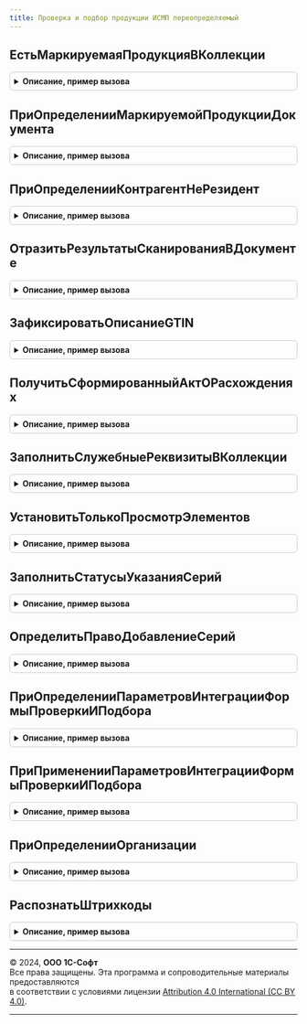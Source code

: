 ```yaml
---
title: Проверка и подбор продукции ИСМП переопределяемый
---
```



## ЕстьМаркируемаяПродукцияВКоллекции
<details style="margin: 1em 0; padding: 0.5em; border: 1px solid #ccc; border-radius: 6px;">

<summary style="font-weight: bold; cursor: pointer;">Описание, пример вызова</summary>

```bsl

// Возвращает через третий параметр признак наличия маркируемой продукции.
//
// Параметры:
//  Коллекция                - ДанныеФормыКоллекция - ТЧ с товарами.
//  ВидМаркируемойПродукции  - ПеречислениеСсылка.ВидыПродукцииИС - вид продукции, наличие которой необходимо определить.
//  ЕстьМаркируемаяПродукция - Булево - Исходящий, признак наличия маркируемой продукции.
//
Процедура ЕстьМаркируемаяПродукцияВКоллекции(Коллекция, ВидМаркируемойПродукции, ЕстьМаркируемаяПродукция) Экспорт
```

Пример вызова
```bsl
ПроверкаИПодборПродукцииИСМППереопределяемый.ЕстьМаркируемаяПродукцияВКоллекции(Коллекция, ВидМаркируемойПродукции, ЕстьМаркируемаяПродукция) 
```
</details>

## ПриОпределенииМаркируемойПродукцииДокумента
<details style="margin: 1em 0; padding: 0.5em; border: 1px solid #ccc; border-radius: 6px;">

<summary style="font-weight: bold; cursor: pointer;">Описание, пример вызова</summary>

```bsl

// Возвращает через третий параметр таблицу товаров документа, являющихся маркируемой продукцией требуемого вида,
//   либо дополняет ее значениями GTIN.
//
// Параметры:
//  Контекст                 - ФормаКлиентскогоПриложения, ДокументСсылка - документ, маркируемую продукцию которого необходимо получить.
//  ВидМаркируемойПродукции  - ПеречислениеСсылка.ВидыПродукцииИС - вид маркируемой продукции, которую необходимо получить.
//  ТаблицаМаркируемойПродукции - ТаблицаЗначений - Исходящий, таблица с маркируемой продукцией документа. Должна содержать колонки:
//  * GTIN           - Строка - GTIN продукции
//  * Номенклатура   - ОпределяемыйТип.Номенклатура - номенклатура маркируемой продукции
//  * Характеристика - ОпределяемыйТип.ХарактеристикаНоменклатуры - характеристика номенклатура маркируемой продукции
//  * Серия          - ОпределяемыйТип.СерияНоменклатуры - серия номенклатура маркируемой продукции
//  * Количество     - Число - количество маркируемой продукции
//  Сценарий - Число - сценарий работы с маркируемой продукцией документа
Процедура ПриОпределенииМаркируемойПродукцииДокумента(Контекст, ВидМаркируемойПродукции, ТаблицаМаркируемойПродукции, Сценарий = 0) Экспорт
```

Пример вызова
```bsl
ПроверкаИПодборПродукцииИСМППереопределяемый.ПриОпределенииМаркируемойПродукцииДокумента(Контекст, ВидМаркируемойПродукции, ТаблицаМаркируемойПродукции, Сценарий);
```
</details>

## ПриОпределенииКонтрагентНеРезидент
<details style="margin: 1em 0; padding: 0.5em; border: 1px solid #ccc; border-radius: 6px;">

<summary style="font-weight: bold; cursor: pointer;">Описание, пример вызова</summary>

```bsl

// Возвращает через второй параметр признак что переданный контрагент является нерезидентом.
//
// Параметры:
//  Контрагент - СправочникСсылка.Контрагенты - Проверяемы контрагент
//  НеРезидент - Булево - Признак что контрагент не резидент (Истина) или резидент (Ложь).
//
Процедура ПриОпределенииКонтрагентНеРезидент(Контрагент, НеРезидент) Экспорт
```

Пример вызова
```bsl
ПроверкаИПодборПродукцииИСМППереопределяемый.ПриОпределенииКонтрагентНеРезидент(Контрагент, НеРезидент) 
```
</details>

## ОтразитьРезультатыСканированияВДокументе
<details style="margin: 1em 0; padding: 0.5em; border: 1px solid #ccc; border-radius: 6px;">

<summary style="font-weight: bold; cursor: pointer;">Описание, пример вызова</summary>

```bsl

// Предназначена для реализации функциональности по отражению результатов проверки и подбора в документе, из которого была вызвана соответствующая форма.
//
// Параметры:
//  ПараметрыОкончанияПроверки - (См. ПроверкаИПодборПродукцииИСМП.ПараметрыОкончанияПроверки).
Процедура ОтразитьРезультатыСканированияВДокументе(ПараметрыОкончанияПроверки) Экспорт
```

Пример вызова
```bsl
ПроверкаИПодборПродукцииИСМППереопределяемый.ОтразитьРезультатыСканированияВДокументе(ПараметрыОкончанияПроверки) 
```
</details>

## ЗафиксироватьОписаниеGTIN
<details style="margin: 1em 0; padding: 0.5em; border: 1px solid #ccc; border-radius: 6px;">

<summary style="font-weight: bold; cursor: pointer;">Описание, пример вызова</summary>

```bsl

// Вызывается при заверешении проверки и подбора для отражения данных в документе.
// Предназначена для сохранения связей номенклатуры с GTIN, с учетом коээффициентов групповых упаковок.
//
// Параметры:
//  ТаблицаОписанияGTIN - см. ПроверкаИПодборПродукцииИСМП.ПустаяТаблицаОписанияGTIN.
Процедура ЗафиксироватьОписаниеGTIN(ТаблицаОписанияGTIN) Экспорт
```

Пример вызова
```bsl
ПроверкаИПодборПродукцииИСМППереопределяемый.ЗафиксироватьОписаниеGTIN(ТаблицаОписанияGTIN) 
```
</details>

## ПолучитьСформированныйАктОРасхождениях
<details style="margin: 1em 0; padding: 0.5em; border: 1px solid #ccc; border-radius: 6px;">

<summary style="font-weight: bold; cursor: pointer;">Описание, пример вызова</summary>

```bsl

// Получает сформированный ранее Акт о расхождениях для переданного документа.
//
// Параметры:
//  Документ         - ДокументСсылка - ссылка на документ, для которого необходимо получить Акт о расхождениях:
//  АктОРасхождениях - ДокументСсылка - ссылка на Акт о расхождениях:
Процедура ПолучитьСформированныйАктОРасхождениях(Документ, АктОРасхождениях) Экспорт
```

Пример вызова
```bsl
ПроверкаИПодборПродукцииИСМППереопределяемый.ПолучитьСформированныйАктОРасхождениях(Документ, АктОРасхождениях) 
```
</details>

## ЗаполнитьСлужебныеРеквизитыВКоллекции
<details style="margin: 1em 0; padding: 0.5em; border: 1px solid #ccc; border-radius: 6px;">

<summary style="font-weight: bold; cursor: pointer;">Описание, пример вызова</summary>

```bsl

// Заполняет в табличной части служебные реквизиты, например: признак использования характеристик номенклатуры.
//
// Параметры:
//  Форма          - ФормаКлиентскогоПриложения - Форма.
//  ТабличнаяЧасть - ДанныеФормыКоллекция, ТаблицаЗначений - таблица для заполнения.
Процедура ЗаполнитьСлужебныеРеквизитыВКоллекции(Форма, ТабличнаяЧасть) Экспорт
```

Пример вызова
```bsl
ПроверкаИПодборПродукцииИСМППереопределяемый.ЗаполнитьСлужебныеРеквизитыВКоллекции(Форма, ТабличнаяЧасть) 
```
</details>

## УстановитьТолькоПросмотрЭлементов
<details style="margin: 1em 0; padding: 0.5em; border: 1px solid #ccc; border-radius: 6px;">

<summary style="font-weight: bold; cursor: pointer;">Описание, пример вызова</summary>

```bsl

// Устанавливает режим просмотра (доступности, для команд) элементам формы.
//   Переопределение необходимо использовать для совместной работы с аналогичными механизмами.
//   Обработанные здесь реквизиты мледует удалить из массива "Блокируемые элементы".
//
// Параметры:
//  Форма               - ФормаКлиентскогоПриложения - форма в которой производится изменение доступности
//  БлокируемыеЭлементы - Массив - наименования реквизитов
//  Заблокировать       - Булево - заблокировать или разблокировать реквизиты
Процедура УстановитьТолькоПросмотрЭлементов( Экспорт
```

Пример вызова
```bsl
ПроверкаИПодборПродукцииИСМППереопределяемый.УстановитьТолькоПросмотрЭлементов();
```
</details>

## ЗаполнитьСтатусыУказанияСерий
<details style="margin: 1em 0; padding: 0.5em; border: 1px solid #ccc; border-radius: 6px;">

<summary style="font-weight: bold; cursor: pointer;">Описание, пример вызова</summary>

```bsl

// Предназначена для расчета статусов указания серий во всех строках таблицы товаров
//
// Параметры:
//  Форма        - ФормаКлиентскогоПриложения - форма с таблицей товаров
//  ПараметрыУказанияСерий - Структура - параметры указания серий
Процедура ЗаполнитьСтатусыУказанияСерий(Форма, ПараметрыУказанияСерий) Экспорт
```

Пример вызова
```bsl
ПроверкаИПодборПродукцииИСМППереопределяемый.ЗаполнитьСтатусыУказанияСерий(Форма, ПараметрыУказанияСерий) 
```
</details>

## ОпределитьПравоДобавлениеСерий
<details style="margin: 1em 0; padding: 0.5em; border: 1px solid #ccc; border-radius: 6px;">

<summary style="font-weight: bold; cursor: pointer;">Описание, пример вызова</summary>

```bsl

// Возвращает через параметр наличие права на добавление элементов справочника СерииНоменклатуры
//
// Параметры:
//  ПравоДобавлениеСерий - Булево - исходящий, наличие права на добавление.
Процедура ОпределитьПравоДобавлениеСерий(ПравоДобавлениеСерий) Экспорт
```

Пример вызова
```bsl
ПроверкаИПодборПродукцииИСМППереопределяемый.ОпределитьПравоДобавлениеСерий(ПравоДобавлениеСерий) 
```
</details>

## ПриОпределенииПараметровИнтеграцииФормыПроверкиИПодбора
<details style="margin: 1em 0; padding: 0.5em; border: 1px solid #ccc; border-radius: 6px;">

<summary style="font-weight: bold; cursor: pointer;">Описание, пример вызова</summary>

```bsl

// Заполняет специфику интеграции формы проверки и подбора в конкретную форму.
//
// Параметры:
//  Форма - ФормаКлиентскогоПриложения - форма для которой настраиваются параметры интеграции:
//  *Объект - ДокументОбъект
//  ПараметрыИнтеграции - (См. ПроверкаИПодборПродукцииИС.ПараметрыИнтеграцииФормПроверкиИПодбора).
//  ВидПродукции - Перечислениессылка.ВидыПродукцииИС - вид продукции для которого проводится встраивание
//
Процедура ПриОпределенииПараметровИнтеграцииФормыПроверкиИПодбора(Форма, ПараметрыИнтеграции, ВидПродукции = Неопределено) Экспорт
```

Пример вызова
```bsl
ПроверкаИПодборПродукцииИСМППереопределяемый.ПриОпределенииПараметровИнтеграцииФормыПроверкиИПодбора(Форма, ПараметрыИнтеграции, ВидПродукции);
```
</details>

## ПриПримененииПараметровИнтеграцииФормыПроверкиИПодбора
<details style="margin: 1em 0; padding: 0.5em; border: 1px solid #ccc; border-radius: 6px;">

<summary style="font-weight: bold; cursor: pointer;">Описание, пример вызова</summary>

```bsl

// Заполняет специфику применения интеграции формы проверки и подбора в конкретную форму.
//
// Параметры:
//  Форма - ФормаКлиентскогоПриложения - форма для которой применяются параметры интеграции.
//
Процедура ПриПримененииПараметровИнтеграцииФормыПроверкиИПодбора(Форма) Экспорт
```

Пример вызова
```bsl
ПроверкаИПодборПродукцииИСМППереопределяемый.ПриПримененииПараметровИнтеграцииФормыПроверкиИПодбора(Форма) 
```
</details>

## ПриОпределенииОрганизации
<details style="margin: 1em 0; padding: 0.5em; border: 1px solid #ccc; border-radius: 6px;">

<summary style="font-weight: bold; cursor: pointer;">Описание, пример вызова</summary>

```bsl

// Получение организации для складских документов "через точку".
// Параметры:
// ПроверяемыйДокумент - ДокументСсылка
// Организация - ОпределяемыйТип.Организация - возвращаемое значение.
Процедура ПриОпределенииОрганизации(ПроверяемыйДокумент, Организация) Экспорт
```

Пример вызова
```bsl
ПроверкаИПодборПродукцииИСМППереопределяемый.ПриОпределенииОрганизации(ПроверяемыйДокумент, Организация) 
```
</details>

## РаспознатьШтрихкоды
<details style="margin: 1em 0; padding: 0.5em; border: 1px solid #ccc; border-radius: 6px;">

<summary style="font-weight: bold; cursor: pointer;">Описание, пример вызова</summary>

```bsl

// Обрабатывает таблицу штриховых кодов и получает для каждого из них данные в информационной базе.
//   На входе имеется таблица, в которой заполнены только колонки "Номер строки", "Штриховой код" и "Количество", опционально заполнена
//   колонка "Родитель".
//   В процедуре заполняется допустимый штрихкод упаковки из справочника или признак новой (неизвестной) упаковки.
//
// Параметры:
//  ТаблицаНеАкцизныеМарки - ТаблицаЗначение - имеет следующие колонки:
//   * ШтриховойКод        - Строка                              - штриховой код полученный с ТСД.
//   * Количество          - Число                               - сколько раз был считан данный штрихкод.
//   * ШтрихКодУпаковки    - Справочник.ШтрихкодыУпаковокТоваров - ссылка на имеющуюся в базе упаковку.
//   * Родитель            - Строка                              - штрихкод внешней упаковки.
//   * НомерСтроки         - Число                               - номер строки таблицы
//   * ЭтоУпаковка         - Булево                              - признак новой упаковки
//
Процедура РаспознатьШтрихкоды(ТаблицаНеАкцизныеМарки) Экспорт
```

Пример вызова
```bsl
ПроверкаИПодборПродукцииИСМППереопределяемый.РаспознатьШтрихкоды(ТаблицаНеАкцизныеМарки) 
```
</details>

---

© 2024, **ООО 1С-Софт**  
Все права защищены. Эта программа и сопроводительные материалы предоставляются  
в соответствии с условиями лицензии [Attribution 4.0 International (CC BY 4.0)](https://creativecommons.org/licenses/by/4.0/legalcode).

---

